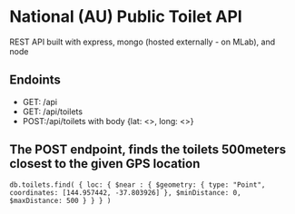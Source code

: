 # National (AU) Public Toilet API

REST API built with express, mongo (hosted externally - on MLab), and node

## Endoints

- GET: /api
- GET: /api/toilets
- POST:/api/toilets with body {lat: <>, long: <>}

## The POST endpoint, finds the toilets 500meters closest to the given GPS location

`db.toilets.find( { loc: { $near : { $geometry: { type: "Point", coordinates: [144.957442, -37.803926] }, $minDistance: 0, $maxDistance: 500 } } } )`
